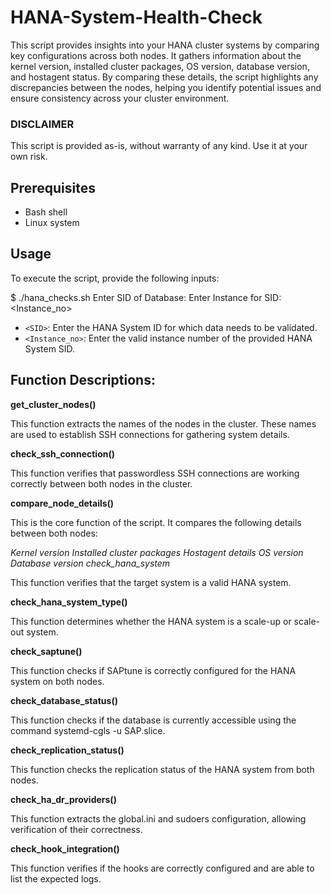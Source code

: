 # HANA-System-Health-Check
This script provides insights into your HANA cluster systems by comparing key configurations across both nodes. It gathers information about the kernel version, installed cluster packages, OS version, database version, and hostagent status. By comparing these details, the script highlights any discrepancies between the nodes, helping you identify potential issues and ensure consistency across your cluster environment.

### DISCLAIMER
This script is provided as-is, without warranty of any kind. Use it at your own risk.

## Prerequisites
- Bash shell
- Linux system

## Usage
To execute the script, provide the following inputs:

$ ./hana_checks.sh
Enter SID of Database: <SID>
Enter Instance for SID: <Instance_no>

- `<SID>`: Enter the HANA System ID for which data needs to be validated.
- `<Instance_no>`: Enter the valid instance number of the provided HANA System SID.

## Function Descriptions:
**get_cluster_nodes()**

This function extracts the names of the nodes in the cluster. These names are used to establish SSH connections for gathering system details.

**check_ssh_connection()**

This function verifies that passwordless SSH connections are working correctly between both nodes in the cluster.

**compare_node_details()**

This is the core function of the script. It compares the following details between both nodes:

*Kernel version*
*Installed cluster packages*
*Hostagent details*
*OS version*
*Database version*
*check_hana_system*

This function verifies that the target system is a valid HANA system.

**check_hana_system_type()**

This function determines whether the HANA system is a scale-up or scale-out system.

**check_saptune()**

This function checks if SAPtune is correctly configured for the HANA system on both nodes.

**check_database_status()**

This function checks if the database is currently accessible using the command systemd-cgls -u SAP.slice.

**check_replication_status()**

This function checks the replication status of the HANA system from both nodes.

**check_ha_dr_providers()**

This function extracts the global.ini and sudoers configuration, allowing verification of their correctness.

**check_hook_integration()**

This function verifies if the hooks are correctly configured and are able to list the expected logs.
